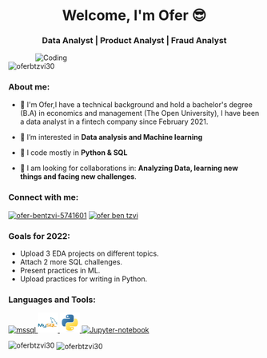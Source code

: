 <h1 align="center">Welcome, I'm Ofer 😎</h1>
<h3 align="center">Data Analyst | Product Analyst | Fraud Analyst</h3>
<img align="right" alt="Coding" width="450" src="https://www.springboard.com/library/static/c8a8b68015e12fea64edae0ab4e9dd71/1f368/shutterstock_1814645042.jpg">


<p align="left"> <img src="https://komarev.com/ghpvc/?username=oferbtzvi30&label=Profile%20views&color=0e75b6&style=flat" alt="oferbtzvi30" /> </p>
<h3 align="left">About me:</h3> </p>

- 👋 I'm Ofer,I have a technical background and hold a bachelor's degree (B.A) in economics and management (The Open University), I have been a data analyst      in a fintech company since February 2021.

- 👀 I’m interested in **Data analysis and Machine learning**

- 🌱 I code mostly in **Python & SQL**

- 💞️ I am looking for collaborations in: **Analyzing Data, learning new things and facing new challenges**.


<h3 align="left">Connect with me:</h3>
<p align="left">
<a href="https://linkedin.com/in/ofer-bentzvi-5741601" target="blank"><img align="center" src="https://raw.githubusercontent.com/rahuldkjain/github-profile-readme-generator/master/src/images/icons/Social/linked-in-alt.svg" alt="ofer-bentzvi-5741601" height="30" width="40" /></a>
<a href="https://fb.com/ofer ben tzvi" target="blank"><img align="center" src="https://raw.githubusercontent.com/rahuldkjain/github-profile-readme-generator/master/src/images/icons/Social/facebook.svg" alt="ofer ben tzvi" height="30" width="40" /></a>
</p>

<h3 align="left">Goals for 2022:</h3> </p>

- Upload 3 EDA projects on different topics.
- Attach 2 more SQL challenges.
- Present practices in ML.
- Upload practices for writing in Python.


<h3 align="left">Languages and Tools:</h3>
<a href="https://www.microsoft.com/en-us/sql-server" target="_blank" rel="noreferrer"> <img src="https://www.svgrepo.com/show/303229/microsoft-sql-server-logo.svg" alt="mssql" width="40" height="40"/> </a> <a href="https://www.mysql.com/" target="_blank" rel="noreferrer"> <img src="https://raw.githubusercontent.com/devicons/devicon/master/icons/mysql/mysql-original-wordmark.svg" alt="mysql" width="40" height="40"/> </a> <a href="https://www.python.org" target="_blank" rel="noreferrer"> <img src="https://raw.githubusercontent.com/devicons/devicon/master/icons/python/python-original.svg" alt="python" width="40" height="40"/> <img src="https://jupyter.org/assets/share.png" alt="Jupyter-notebook" width="70" hight="60"/> </a>


<p><img align="left" src="https://github-readme-stats.vercel.app/api/top-langs?username=oferbtzvi30&show_icons=true&locale=en&layout=compact" alt="oferbtzvi30" /></p>

<p>&nbsp;<img align="center" src="https://github-readme-stats.vercel.app/api?username=oferbtzvi30&show_icons=true&locale=en" alt="oferbtzvi30" /></p>
